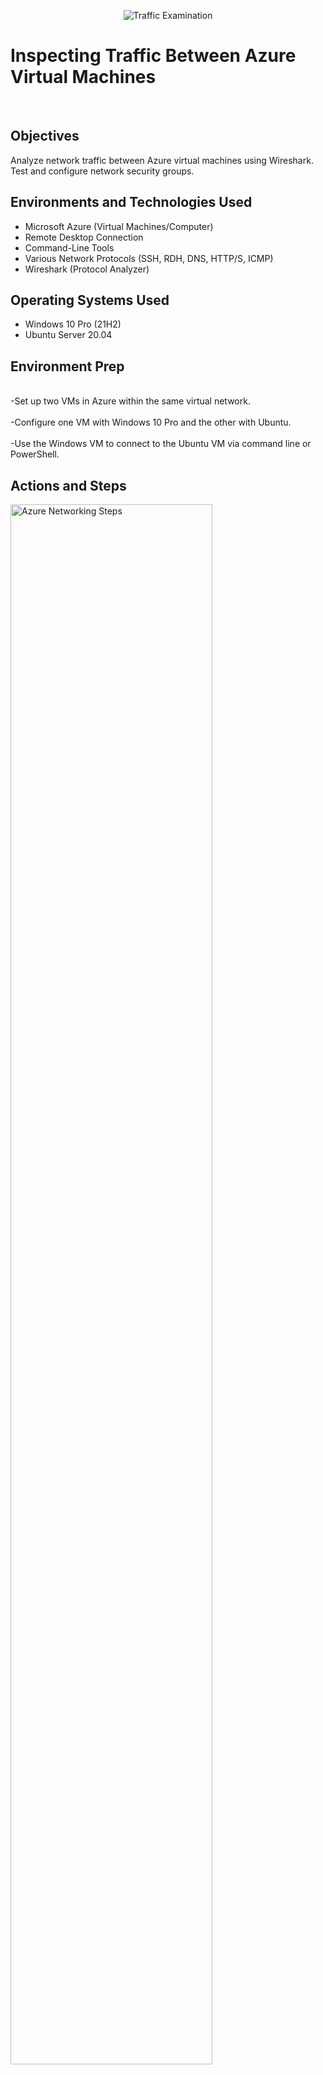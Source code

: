 <p align="center">
<img src="https://i.imgur.com/Ua7udoS.png" alt="Traffic Examination"/>
</p>

<h1>Inspecting Traffic Between Azure Virtual Machines</h1>

<br /><h2>Objectives</h2>

Analyze network traffic between Azure virtual machines using Wireshark.<br />
Test and configure network security groups. <br />



<h2>Environments and Technologies Used</h2>

- Microsoft Azure (Virtual Machines/Computer)
- Remote Desktop Connection
- Command-Line Tools
- Various Network Protocols (SSH, RDH, DNS, HTTP/S, ICMP)
- Wireshark (Protocol Analyzer)

<h2>Operating Systems Used </h2>

- Windows 10 Pro (21H2)
- Ubuntu Server 20.04

<h2>Environment Prep</h2>

<br />-Set up two VMs in Azure within the same virtual network.<br />
<br />-Configure one VM with Windows 10 Pro and the other with Ubuntu.<br />
<br />-Use the Windows VM to connect to the Ubuntu VM via command line or PowerShell.<br /> 

<h2>Actions and Steps</h2>

<p>
<p>
<img src="https://i.imgur.com/2LNjiW7.png" height="80%" width="80%" alt="Azure Networking Steps"/>
</p>
</p>
<p>
</p>
<p>
<br />-Connect to the Windows VM via Remote Desktop using its public IP.<br />
<br />-Install Wireshark to begin analyzing network traffic.<br />
</p>
<br />

<p>
<img src="https://i.imgur.com/DfuUTYy.png" height="80%" width="80%" alt="Azure Networking Steps"/>
</p>
<p>
<br />-Apply a filter for ICMP traffic in Wireshark.<br />
<br />-Open PowerShell and run the ping command to test network communication.<br />
<br />-Test communication with the Ubuntu VM using its private IP and with google.com.<br />
<br />-Initiate a continuous ping to the Ubuntu VM using: ping -t (IP address) to observe network security groups.<br />
</p>
<br />

<p>
<img src="https://i.imgur.com/16ERkju.png" height="80%" width="80%" alt="Azure Networking Steps"/>
</p>
<p>
<br />-Access the networking settings for the Ubuntu VM in the Azure portal.<br />
<br />-Create an inbound security rule to block ICMP traffic.<br />
<br />-Set the rule's priority higher than SSH (300) to ensure it takes precedence.<br /> 
</p>
<br />

<p>
<img src="https://i.imgur.com/uIQktM5.png" height="80%" width="80%" alt="Azure Networking Steps"/>
</p>
<p>
<br />-Open the Azure portal and configure networking settings for the Ubuntu VM.<br />
<br />-Add an inbound security rule to block ICMP traffic, setting priority above SSH (300).<br />
<br />-Check the Windows VM and confirm ICMP traffic is blocked.<br />
<br />-Modify the rule to allow ICMP traffic.<br />
<br />-Run the continuous ping to ensure it resolves without timeouts.<br />
</p>
<br />

<p>
<img src="https://i.imgur.com/Tt5Tswg.png" height="80%" width="80%" alt="Azure Networking Steps"/>
</p>
<p>
<br />-Examine SSH traffic by logging into the Ubuntu server via PowerShell using the ssh command.<br />
<br />-Filter SSH traffic in Wireshark with tcp.port == 22.<br />
<br />-View session activity in Wireshark, where each command executed on the Ubuntu server is logged.<br />
</p>
<br />

<p>
<img src="https://i.imgur.com/mptFClI.png" height="80%" width="80%" alt="Azure Networking Steps"/>
</p>
<p>
<br />-Exit the Ubuntu server to filter for DHCP traffic.<br />
<br />-Attempt to issue a new IP address from the VM using the ipconfig /renew command.<br />
<br />-Note that the command temporarily disconnects for a few seconds.<br />
<br />-After reconnecting, observe the resulting DHCP traffic in Wireshark.<br />
</p>
<br />

<p>
<img src="https://i.imgur.com/gtiupfH.png" height="80%" width="80%" alt="Azure Networking Steps"/>
</p>
<p>
<br />-Filter DNS traffic in Wireshark using udp.port == 53.<br />
<br />-Use the nslookup command to query google.com and disney.com.<br />
<br />-Observe the results of the DNS lookup for these popular sites.<br /> 
</p>
<br />

<p>
<img src="https://i.imgur.com/N7voXYU.png" height="80%" width="80%" alt="Azure Networking Steps"/>
</p>
<p>
<br />-Filter RDP traffic in Wireshark using tcp.port == 3389.<br />
<br />-Observe continuous traffic as RDP streams live data between the computer and the VM hosted on Azure.<br />
</p>
<br />

<h2>Lessons Learned </h2>

The goal of the lab was to observe how different protocols and ports are used in network communication between devices.
Although the lab didn’t focus on troubleshooting, it provided valuable information.
I learned that troubleshooting requires tools like Wireshark and the command line to understand how traffic flows through network ports and protocols.
I realized that success in troubleshooting depends on both familiarity with the tools and maintaining an inquisitive mindset.
